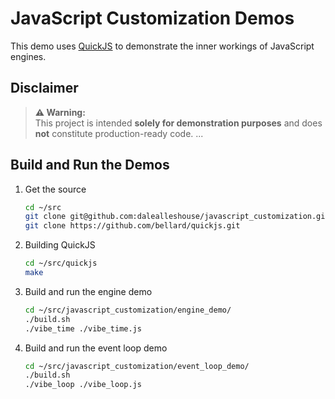# JavaScript Customization Demos

This demo uses [QuickJS](https://bellard.org/quickjs/) to demonstrate the inner
workings of JavaScript engines.

## Disclaimer

> **⚠️ Warning:**  
> This project is intended **solely for demonstration purposes** and does
> **not** constitute production-ready code. ...

## Build and Run the Demos

1. Get the source

   ```bash
   cd ~/src
   git clone git@github.com:dalealleshouse/javascript_customization.git
   git clone https://github.com/bellard/quickjs.git
   ```

1. Building QuickJS

   ```bash
   cd ~/src/quickjs
   make
   ```

1. Build and run the engine demo

   ```bash
   cd ~/src/javascript_customization/engine_demo/
   ./build.sh
   ./vibe_time ./vibe_time.js
   ```

1. Build and run the event loop demo

   ```bash
   cd ~/src/javascript_customization/event_loop_demo/
   ./build.sh
   ./vibe_loop ./vibe_loop.js
   ```
